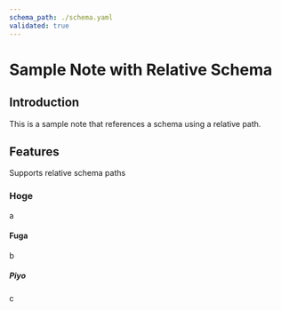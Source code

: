 ```yaml
---
schema_path: ./schema.yaml
validated: true
---
```


# Sample Note with Relative Schema

## Introduction

This is a sample note that references a schema using a relative path.

## Features

Supports relative schema paths

### Hoge

a

#### Fuga

b

##### Piyo

c
